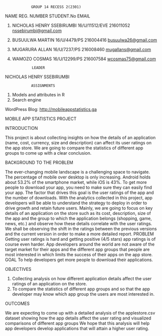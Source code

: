 				GROUP 14 RECESS 2(2301)


NAME				REG. NUMBER	 STUDENT.No	 EMAIL

1. NICHOLAS HENRY SSEBIRUMBI 	16/U/11512/EVE	 216011052	 nssebirumbi@gmail.com
2. BUSUULWA MARTIN 		16/U/4479/PS 	 216004416 	 busuulwa26@gmail.com
3. MUGARURA ALLAN 		16/U/7237/PS 	 216008460 	 mugallans@gmail.com
4. WAMOZO COSMAS 		16/U/12299/PS 	 216007584 	 wcosmas75@gmail.com

				LEADER
NICHOLAS HENRY SSEBIRUMBI

				ASSIGNMENTS
1.	Models and attributes in R 
2.	Search engine

WordPress Blog:
http://mobileappstatistics.ga

MOBILE APP STATISTICS PROJECT

INTRODUCTION

This project is about collecting insights on how the details of an application (name, cost, currency, size and description) can affect its user ratings on the app store. We are going to compare the statistics of different app groups to come up with a clear conclusion.

BACKGROUND TO THE PROBLEM

The ever-changing mobile landscape is a challenging space to navigate. The percentage of mobile over desktop is only increasing. Android holds about 53.2% of the smartphone market, while iOS is 43%. To get more people to download your app, you need to make sure they can easily find your app. 
The factor that drives this goal is the user ratings of the app and the number of downloads. With the analytics collected in this project, app developers will be able to understand the strategy to deploy in order to drive growth and retain future users.
Mainly, we are going to focus on key details of an application on the store such as its cost, description, size of the app and the group to which the application belongs (shopping, game, news, etc.) and observe how these details correlate with the user ratings. 
We shall be observing the shift in the ratings between the previous versions and the current version in order to make a more detailed report.
PROBLEM
Getting user ratings is hard and getting positive (4/5 stars) app ratings is of course even harder. App developers around the world are not aware of the target market for their apps and the different app groups that people are most interested in which limits the success of their apps on the app store.
GOAL
To help developers get more people to download their applications.

OBJECTIVES

1.	Collecting analysis on how different application details affect the user ratings of an application on the store.
2.	To compare the statistics of different app groups and so that the app developer may know which app group the users are most interested in.

OUTCOMES

We are expecting to come up with a detailed analysis of the applestore.csv dataset showing how the app details affect the user rating and visualized comparisons of different app groups
We hope that this analysis will help app developers develop applications that will attain a higher user rating. 
